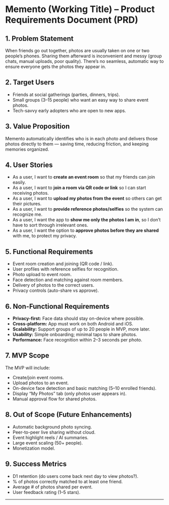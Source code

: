 # Memento (Working Title) – Product Requirements Document (PRD)

## 1. Problem Statement
When friends go out together, photos are usually taken on one or two people’s phones. Sharing them afterward is inconvenient and messy (group chats, manual uploads, poor quality). There’s no seamless, automatic way to ensure everyone gets the photos they appear in.

## 2. Target Users
- Friends at social gatherings (parties, dinners, trips).
- Small groups (3–15 people) who want an easy way to share event photos.
- Tech-savvy early adopters who are open to new apps.

## 3. Value Proposition
Memento automatically identifies who is in each photo and delivers those photos directly to them — saving time, reducing friction, and keeping memories organized.

## 4. User Stories
- As a user, I want to **create an event room** so that my friends can join easily.  
- As a user, I want to **join a room via QR code or link** so I can start receiving photos.  
- As a user, I want to **upload my photos from the event** so others can get their pictures.  
- As a user, I want to **provide reference photos/selfies** so the system can recognize me.  
- As a user, I want the app to **show me only the photos I am in**, so I don’t have to sort through irrelevant ones.  
- As a user, I want the option to **approve photos before they are shared** with me, to protect my privacy.  

## 5. Functional Requirements
- Event room creation and joining (QR code / link).  
- User profiles with reference selfies for recognition.  
- Photo upload to event room.  
- Face detection and matching against room members.  
- Delivery of photos to the correct users.  
- Privacy controls (auto-share vs approve).  

## 6. Non-Functional Requirements
- **Privacy-first:** Face data should stay on-device where possible.  
- **Cross-platform:** App must work on both Android and iOS.  
- **Scalability:** Support groups of up to 20 people in MVP, more later.  
- **Usability:** Simple onboarding; minimal taps to share photos.  
- **Performance:** Face recognition within 2–3 seconds per photo.  

## 7. MVP Scope
The MVP will include:
- Create/join event rooms.  
- Upload photos to an event.  
- On-device face detection and basic matching (5–10 enrolled friends).  
- Display “My Photos” tab (only photos user appears in).  
- Manual approval flow for shared photos.  

## 8. Out of Scope (Future Enhancements)
- Automatic background photo syncing.  
- Peer-to-peer live sharing without cloud.  
- Event highlight reels / AI summaries.  
- Large event scaling (50+ people).  
- Monetization model.  

## 9. Success Metrics
- D1 retention (do users come back next day to view photos?).  
- % of photos correctly matched to at least one friend.  
- Average # of photos shared per event.  
- User feedback rating (1–5 stars).  

---
